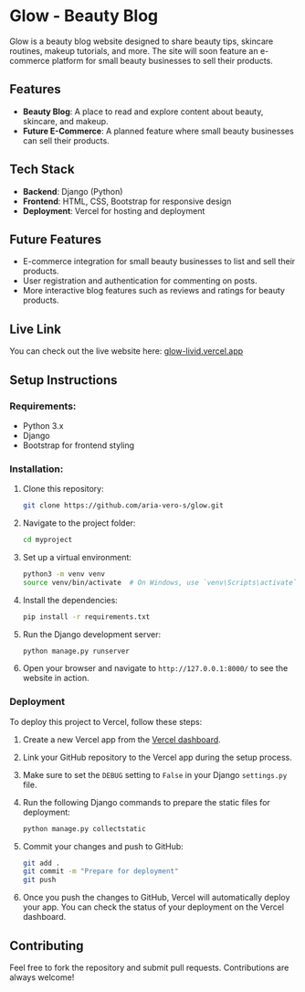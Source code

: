 # Glow - Beauty Blog

Glow is a beauty blog website designed to share beauty tips, skincare routines, makeup tutorials, and more. The site will soon feature an e-commerce platform for small beauty businesses to sell their products.

## Features
- **Beauty Blog**: A place to read and explore content about beauty, skincare, and makeup.
- **Future E-Commerce**: A planned feature where small beauty businesses can sell their products.

## Tech Stack
- **Backend**: Django (Python)
- **Frontend**: HTML, CSS, Bootstrap for responsive design
- **Deployment**: Vercel for hosting and deployment

## Future Features
- E-commerce integration for small beauty businesses to list and sell their products.
- User registration and authentication for commenting on posts.
- More interactive blog features such as reviews and ratings for beauty products.

## Live Link
You can check out the live website here: [glow-livid.vercel.app](https://glow-livid.vercel.app/)

## Setup Instructions

### Requirements:
- Python 3.x
- Django
- Bootstrap for frontend styling

### Installation:

1. Clone this repository:

   ```bash
   git clone https://github.com/aria-vero-s/glow.git
   ```

2. Navigate to the project folder:

   ```bash
   cd myproject
   ```

3. Set up a virtual environment:

   ```bash
   python3 -m venv venv
   source venv/bin/activate  # On Windows, use `venv\Scripts\activate`
   ```

4. Install the dependencies:

   ```bash
   pip install -r requirements.txt
   ```

5. Run the Django development server:

   ```bash
   python manage.py runserver
   ```

6. Open your browser and navigate to `http://127.0.0.1:8000/` to see the website in action.

### Deployment

To deploy this project to Vercel, follow these steps:

1. Create a new Vercel app from the [Vercel dashboard](https://vercel.com/dashboard).
2. Link your GitHub repository to the Vercel app during the setup process.
3. Make sure to set the `DEBUG` setting to `False` in your Django `settings.py` file.
4. Run the following Django commands to prepare the static files for deployment:

   ```bash
   python manage.py collectstatic
   ```

5. Commit your changes and push to GitHub:

   ```bash
   git add .
   git commit -m "Prepare for deployment"
   git push
   ```

6. Once you push the changes to GitHub, Vercel will automatically deploy your app. You can check the status of your deployment on the Vercel dashboard.

## Contributing
Feel free to fork the repository and submit pull requests. Contributions are always welcome!
